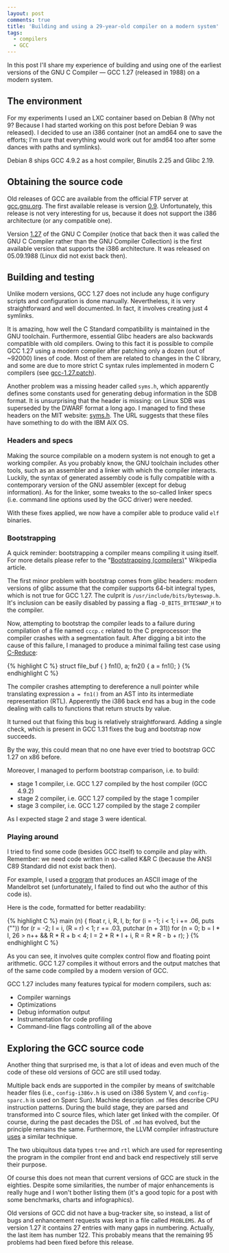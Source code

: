 ```yaml
---
layout: post
comments: true
title: 'Building and using a 29-year-old compiler on a modern system'
tags:
  - compilers
  - GCC
---
```


In this post I'll share my experience of building and using one of the
earliest versions of the GNU C Compiler &mdash; GCC 1.27 (released in 1988)
on a modern system.

## The environment

For my experiments I used an LXC container based on Debian 8 (Why not 9?
Because I had started working on this post before Debian 9 was released). I
decided to use an i386 container (not an amd64 one to save the efforts; I'm
sure that everything would work out for amd64 too after some dances with
paths and symlinks).

Debian 8 ships GCC 4.9.2 as a host compiler, Binutils 2.25 and Glibc 2.19.

## Obtaining the source code

Old releases of GCC are available from the official FTP server at
[gcc.gnu.org](ftp://gcc.gnu.org/pub/gcc/old-releases/). The first available
release is version [0.9](ftp://gcc.gnu.org/pub/gcc/old-releases/gcc-1/gcc-0.9.tar.bz2).
Unfortunately, this release is not very interesting for us, because it does not support
the i386 architecture (or any compatible one).

Version [1.27](ftp://gcc.gnu.org/pub/gcc/old-releases/gcc-1/gcc-1.27.tar.bz2) of
the GNU C Compiler (notice that back then it was called the GNU C Compiler
rather than the GNU Compiler Collection) is the first available version that
supports the i386 architecture. It was released on 05.09.1988 (Linux did
not exist back then).

## Building and testing

Unlike modern versions, GCC 1.27 does not include any huge configury scripts
and configuration is done manually. Nevertheless, it is very straightforward and
well documented. In fact, it involves creating just 4 symlinks.

It is amazing, how well the C Standard compatibility is maintained in the
GNU toolchain. Furthermore, essential Glibc headers are also
backwards compatible with old compilers. Owing to this fact it is possible
to compile GCC 1.27 using a modern compiler after patching only a dozen
(out of ~92000) lines of code. Most of them are related to changes in the
C library, and some are due to more strict C syntax rules implemented in
modern C compilers
(see [gcc-1.27.patch](https://gist.github.com/miyuki/9eab2c6a43e23c95183eb39e1f5e6833)).

Another problem was a missing header called `syms.h`, which apparently defines
some constants used for generating debug information in the SDB format. It
is unsurprising that the header is missing: on Linux SDB was superseded
by the DWARF format a long ago. I managed to find these headers on
the MIT website: [syms.h](http://www.mit.edu/afs.new/athena/system/rs_aix32/os/usr/include/syms.h).
The URL suggests that these files have something to do with the IBM AIX OS.

### Headers and specs

Making the source compilable on a modern system is not enough
to get a working compiler. As you probably know, the GNU toolchain includes
other tools, such as an assembler and a linker with which the compiler interacts.
Luckily, the syntax of generated assembly code is fully compatible with
a contemporary version of the GNU assembler (except for debug information).
As for the linker, some tweaks to the so-called linker specs (i.e. command line
options used by the GCC driver) were needed.

With these fixes applied, we now have a compiler able to produce valid `elf`
binaries.

### Bootstrapping

A quick reminder: bootstrapping a compiler means compiling it using itself.
For more details please refer to the
&quot;[Bootstrapping (compilers)](https://en.wikipedia.org/wiki/Bootstrapping_(compilers))&quot;
Wikipedia article.

The first minor problem with bootstrap comes from glibc headers: modern
versions of glibc assume that the compiler supports 64-bit integral types,
which is not true for GCC 1.27. The culprit is `/usr/include/bits/byteswap.h`.
It's inclusion can be easily disabled by passing a flag `-D_BITS_BYTESWAP_H`
to the compiler.

Now, attempting to bootstrap the compiler leads to a failure during compilation
of a file named `cccp.c` related to the C preprocessor: the compiler crashes with a
segmentation fault. After digging a bit into the cause of this failure, I
managed to produce a minimal failing test case using
[C-Reduce](https://embed.cs.utah.edu/creduce/):

{% highlight C %}
struct file_buf { } fn1(), a;
fn2() { a = fn1(); }
{% endhighlight C %}

The compiler crashes attempting to dereference a null pointer while translating
expression `a = fn1()` from an AST into its intermediate representation (RTL).
Apperently the i386 back end has a bug in the code dealing with calls to
functions that return structs by value.

It turned out that fixing this bug is relatively straightforward. Adding
a single check, which is present in GCC 1.31 fixes the bug and bootstrap
now succeeds.

By the way, this could mean that no one have ever tried to bootstrap GCC 1.27
on x86 before.

Moreover, I managed to perform bootstrap comparison, i.e. to build:
- stage 1 compiler, i.e. GCC 1.27 compiled by the host compiler (GCC 4.9.2)
- stage 2 compiler, i.e. GCC 1.27 compiled by the stage 1 compiler
- stage 3 compiler, i.e. GCC 1.27 compiled by the stage 2 compiler

As I expected stage 2 and stage 3 were identical.

### Playing around

I tried to find some code (besides GCC itself) to compile and play with.
Remember: we need code written in so-called K&amp;R C (because
the ANSI C89 Standard did not exist back then).

For example, I used a
[program](https://people.sc.fsu.edu/~jburkardt/c_src/mandelbrot_ascii/mandelbrot_ascii.html)
that produces an ASCII image of the Mandelbrot set (unfortunately, I failed to
find out who the author of this code is).

Here is the code, formatted for better readability:

{% highlight C %}
main (n)
{
  float r, i, R, I, b;
  for (i = -1; i < 1; i += .06, puts (""))
    for (r = -2; I = i, (R = r) < 1; r += .03, putchar (n + 31))
      for (n = 0; b = I * I, 26 > n++ && R * R + b < 4;
        I = 2 * R * I + i, R = R * R - b + r);
}
{% endhighlight C %}

As you can see, it involves quite complex control flow and floating point
arithmetic. GCC 1.27 compiles it without errors and the output matches that of
the same code compiled by a modern version of GCC.

GCC 1.27 includes many features typical for modern compilers, such as:
* Compiler warnings
* Optimizations
* Debug information output
* Instrumentation for code profiling
* Command-line flags controlling all of the above

## Exploring the GCC source code

Another thing that surprised me, is that a lot of ideas and even much of the
code of these old versions of GCC are still used today.

Multiple back ends are supported in the compiler by means of switchable
header files (i.e., `config-i386v.h` is used on i386 System V, and
`config-sparc.h` is used on Sparc Sun). Machine description `.md` files
describe CPU instruction patterns. During the build stage, they are parsed
and transformed into C source files, which later get linked with the
compiler. Of course, during the past decades the DSL of `.md` has evolved,
but the principle remains the same. Furthermore, the LLVM compiler infrastructure
[uses](http://llvm.org/docs/CodeGenerator.html#using-tablegen-for-target-description)
a similar technique.

The two ubiquitous data types `tree` and `rtl` which are used for representing
the program in the compiler front end and back end respectively still serve
their purpose.

Of course this does not mean that current versions of GCC are stuck in the
eighties. Despite some similarities, the number of major enhancements is really
huge and I won't bother listing them (it's a good topic for a post with some
benchmarks, charts and infographics).

Old versions of GCC did not have a bug-tracker site, so instead, a list of bugs
and enhancement requests was kept in a file called `PROBLEMS`. As of version
1.27 it contains 27 entries with many gaps in numbering. Actually, the last
item has number 122. This probably means that the remaining 95 problems had
been fixed before this release.
